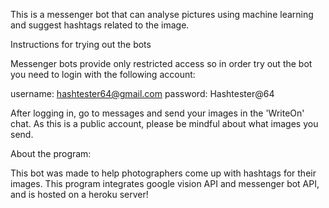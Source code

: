 This is a messenger bot that can analyse pictures using machine learning and suggest hashtags related to the image.

Instructions for trying out the bots

Messenger bots provide only restricted access so in order try out the bot you need to login with the following account:

username: hashtester64@gmail.com  password: Hashtester@64

After logging in, go to messages and send your images in the 'WriteOn' chat.
As this is a public account, please be mindful about what images you send.  

About the program:

This bot was made to help photographers come up with hashtags for their images.
This program integrates google vision API and messenger bot API, and is hosted on a heroku server!
